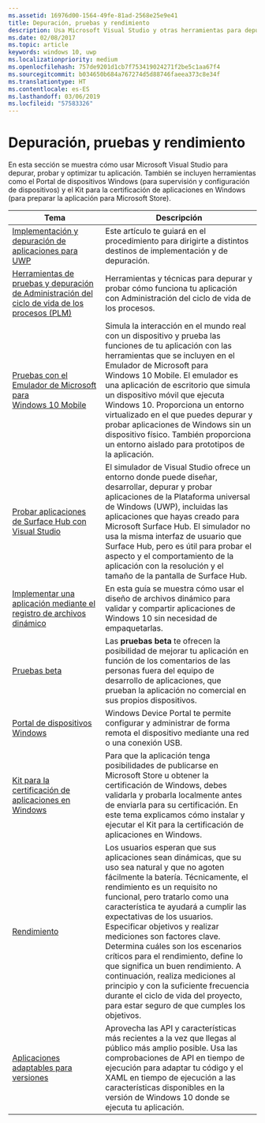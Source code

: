 ```yaml
---
ms.assetid: 16976d00-1564-49fe-81ad-2568e25e9e41
title: Depuración, pruebas y rendimiento
description: Usa Microsoft Visual Studio y otras herramientas para depurar y probar tu aplicación y prepararla para el proceso de certificación de Microsoft Store.
ms.date: 02/08/2017
ms.topic: article
keywords: windows 10, uwp
ms.localizationpriority: medium
ms.openlocfilehash: 757de9201d1cb7f753419024271f2be5c1aa67f4
ms.sourcegitcommit: b034650b684a767274d5d88746faeea373c8e34f
ms.translationtype: HT
ms.contentlocale: es-ES
ms.lasthandoff: 03/06/2019
ms.locfileid: "57583326"
---
```

# <a name="debugging-testing-and-performance"></a>Depuración, pruebas y rendimiento


En esta sección se muestra cómo usar Microsoft Visual Studio para depurar, probar y optimizar tu aplicación. También se incluyen herramientas como el Portal de dispositivos Windows (para supervisión y configuración de dispositivos) y el Kit para la certificación de aplicaciones en Windows (para preparar la aplicación para Microsoft Store).

| Tema | Descripción |
|-------|-------------|
| [Implementación y depuración de aplicaciones para UWP](deploying-and-debugging-uwp-apps.md) | Este artículo te guiará en el procedimiento para dirigirte a distintos destinos de implementación y de depuración. |
| [Herramientas de pruebas y depuración de Administración del ciclo de vida de los procesos (PLM)](testing-debugging-plm.md) | Herramientas y técnicas para depurar y probar cómo funciona tu aplicación con Administración del ciclo de vida de los procesos. |
| [Pruebas con el Emulador de Microsoft para Windows 10 Mobile](test-with-the-emulator.md) | Simula la interacción en el mundo real con un dispositivo y prueba las funciones de tu aplicación con las herramientas que se incluyen en el Emulador de Microsoft para Windows 10 Mobile. El emulador es una aplicación de escritorio que simula un dispositivo móvil que ejecuta Windows 10. Proporciona un entorno virtualizado en el que puedes depurar y probar aplicaciones de Windows sin un dispositivo físico. También proporciona un entorno aislado para prototipos de la aplicación. |
| [Probar aplicaciones de Surface Hub con Visual Studio](test-surface-hub-apps-using-visual-studio.md) | El simulador de Visual Studio ofrece un entorno donde puede diseñar, desarrollar, depurar y probar aplicaciones de la Plataforma universal de Windows (UWP), incluidas las aplicaciones que hayas creado para Microsoft Surface Hub. El simulador no usa la misma interfaz de usuario que Surface Hub, pero es útil para probar el aspecto y el comportamiento de la aplicación con la resolución y el tamaño de la pantalla de Surface Hub. |
| [Implementar una aplicación mediante el registro de archivos dinámico](loose-file-registration.md) | En esta guía se muestra cómo usar el diseño de archivos dinámico para validar y compartir aplicaciones de Windows 10 sin necesidad de empaquetarlas. |
| [Pruebas beta](beta-testing.md) | Las **pruebas beta** te ofrecen la posibilidad de mejorar tu aplicación en función de los comentarios de las personas fuera del equipo de desarrollo de aplicaciones, que prueban la aplicación no comercial en sus propios dispositivos. |
| [Portal de dispositivos Windows](device-portal.md) | Windows Device Portal te permite configurar y administrar de forma remota el dispositivo mediante una red o una conexión USB. |
| [Kit para la certificación de aplicaciones en Windows](windows-app-certification-kit.md) | Para que la aplicación tenga posibilidades de publicarse en Microsoft Store u obtener la certificación de Windows, debes validarla y probarla localmente antes de enviarla para su certificación. En este tema explicamos cómo instalar y ejecutar el Kit para la certificación de aplicaciones en Windows. |
| [Rendimiento](performance-and-xaml-ui.md) | Los usuarios esperan que sus aplicaciones sean dinámicas, que su uso sea natural y que no agoten fácilmente la batería. Técnicamente, el rendimiento es un requisito no funcional, pero tratarlo como una característica te ayudará a cumplir las expectativas de los usuarios. Especificar objetivos y realizar mediciones son factores clave. Determina cuáles son los escenarios críticos para el rendimiento, define lo que significa un buen rendimiento. A continuación, realiza mediciones al principio y con la suficiente frecuencia durante el ciclo de vida del proyecto, para estar seguro de que cumples los objetivos. |
| [Aplicaciones adaptables para versiones](version-adaptive-apps.md) | Aprovecha las API y características más recientes a la vez que llegas al público más amplio posible. Usa las comprobaciones de API en tiempo de ejecución para adaptar tu código y el XAML en tiempo de ejecución a las características disponibles en la versión de Windows 10 donde se ejecuta tu aplicación. |
